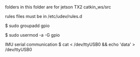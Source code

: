 folders in this folder are for jetson TX2 catkin_ws/src

rules files must be in /etc/udev/rules.d

$ sudo groupadd gpio

$ sudo usermod -a -G gpio <username>

IMU serial communication
$ cat < /dev/ttyUSB0 && echo 'data' > /dev/ttyUSB0
